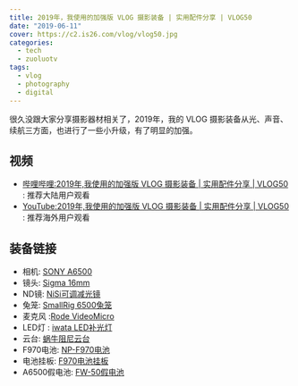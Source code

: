 ```yaml
---
title: 2019年，我使用的加强版 VLOG 摄影装备 | 实用配件分享 | VLOG50
date: "2019-06-11"
cover: https://c2.is26.com/vlog/vlog50.jpg
categories:
  - tech
  - zuoluotv
tags:
  - vlog
  - photography
  - digital
---
```


很久没跟大家分享摄影器材相关了，2019年，我的 VLOG 摄影装备从光、声音、续航三方面，也进行了一些小升级，有了明显的加强。

## 视频

- [哔哩哔哩:2019年,我使用的加强版 VLOG 摄影装备 | 实用配件分享 | VLOG50](https://www.bilibili.com/video/av55290993) : 推荐大陆用户观看
- [YouTube:2019年,我使用的加强版 VLOG 摄影装备 | 实用配件分享 | VLOG50](https://www.youtube.com/watch?v=uqBGuB9JL7w) : 推荐海外用户观看

## 装备链接

- 相机: [SONY A6500](https://zuoluo.tv/sony-a6500)
- 镜头: [Sigma 16mm](https://zuoluo.tv/sigma-16mm)
- ND镜: [NiSi可调减光镜](https://zuoluo.tv/nisi-nd-filter)
- 兔笼: [SmallRig 6500兔笼](https://zuoluo.tv/smallrig-6500)
- 麦克风 :[Rode VideoMicro](https://zuoluo.tv/rode-videomicro)
- LED灯 : [iwata LED补光灯](https://zuoluo.tv/iwata-led)
- 云台: [蜗牛阻尼云台](https://zuoluo.tv/selens-mount)
- F970电池: [NP-F970电池](https://zuoluo.tv/np-f970)
- 电池挂板: [F970电池挂板](https://zuoluo.tv/f970-adapter)
- A6500假电池: [FW-50假电池](https://zuoluo.tv/a6500-external-battery)
